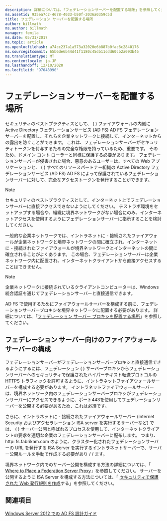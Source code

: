 ```yaml
---
description: 詳細については、「フェデレーションサーバーを配置する場所」を参照してください。
ms.assetid: 935ea7c2-4678-4033-b50f-2036a0359c5d
title: フェデレーション サーバーを配置する場所
author: billmath
ms.author: billmath
manager: femila
ms.date: 05/31/2017
ms.topic: article
ms.openlocfilehash: a74cc237a1a573a32020e6b887b0fac6c2840176
ms.sourcegitcommit: 65b6de6b44d41f1180c45db11cdd60cb2a093b46
ms.translationtype: MT
ms.contentlocale: ja-JP
ms.lasthandoff: 12/10/2020
ms.locfileid: "97048990"
---
```

# <a name="where-to-place-a-federation-server"></a>フェデレーション サーバーを配置する場所

セキュリティのベストプラクティスとして、 \( \) ファイアウォールの内側に Active Directory フェデレーションサービス (AD FS) AD FS フェデレーションサーバーを配置し、それらを企業ネットワークに接続して、インターネットからの露出を防ぐことができます。 これは、フェデレーションサーバーがセキュリティトークンを付与するための完全な権限を持っているため、重要です。 そのため、ドメイン コント ローラーと同様に保護する必要があります。 フェデレーションサーバーが侵害された場合、悪意のあるユーザーは、すべての Web アプリケーションと、 \( \) すべてのリソースパートナー組織の Active Directory フェデレーションサービス (AD FS) AD FS によって保護されているフェデレーションサーバーに対して、完全なアクセストークンを発行することができます。

> [!NOTE]
> セキュリティのベストプラクティスとして、インターネット上でフェデレーションサーバーに直接アクセスできないようにしてください。 テストラボ環境をセットアップする場合や、組織に境界ネットワークがない場合にのみ、インターネットアクセスを使用するようにフェデレーションサーバーに指示することを検討してください。

一般的な企業ネットワークでは、イントラネットに \- 接続されたファイアウォールが企業ネットワークと境界ネットワークの間に確立され、インターネットに \- 接続されたファイアウォールが境界ネットワークとインターネットの間に確立されることがよくあります。 この場合、フェデレーションサーバーは企業ネットワーク内に配置され、インターネットクライアントから直接アクセスすることはできません。

> [!NOTE]
> 企業ネットワークに接続されているクライアントコンピューターは、Windows 統合認証を通じてフェデレーションサーバーと直接通信できます。

AD FS で使用するためにファイアウォールサーバーを構成する前に、フェデレーションサーバープロキシを境界ネットワークに配置する必要があります。 詳細については、「[フェデレーション サーバー プロキシを配置する場所](Where-to-Place-a-Federation-Server-Proxy.md)」を参照してください。

## <a name="configuring-your-firewall-servers-for-a-federation-server"></a>フェデレーション サーバー向けのファイアウォール サーバーの構成
フェデレーションサーバーがフェデレーションサーバープロキシと直接通信できるようにするには、フェデレーション \( \) サーバープロキシからフェデレーションサーバーへのセキュリティで保護されたハイパーテキスト転送プロトコルの HTTPS トラフィックを許可するように、イントラネットファイアウォールサーバーを構成する必要があります。 イントラネットファイアウォールサーバーは、境界ネットワーク内のフェデレーションサーバープロキシがフェデレーションサーバーにアクセスできるように、ポート443を使用してフェデレーションサーバーを公開する必要があるため、これは必須です。

さらに、イントラネットに \- 接続されたファイアウォールサーバー (Internet Security およびアクセラレーション ISA server を実行するサーバーなど) では、 \( \) サーバー公開と呼ばれるプロセスを使用して、インターネットクライアントの要求を適切な企業のフェデレーションサーバーに配布します。 つまり、http: fs.fabrikam.com のように、クラスター化されたフェデレーションサーバーの URL を発行する ISA Server を実行するイントラネットサーバーで、サーバー公開ルールを手動で作成する必要があり \/ \/ ます。

境界ネットワーク内でのサーバー公開を構成する方法の詳細については、「 [Where to Place a Federation Server Proxy](Where-to-Place-a-Federation-Server-Proxy.md)」を参照してください。 サーバーを公開するように ISA Server を構成する方法については、「 [セキュリティで保護された Web 発行規則を作成](https://go.microsoft.com/fwlink/?LinkId=75182)する」を参照してください。

## <a name="see-also"></a>関連項目
[Windows Server 2012 での AD FS 設計ガイド](AD-FS-Design-Guide-in-Windows-Server-2012.md)
